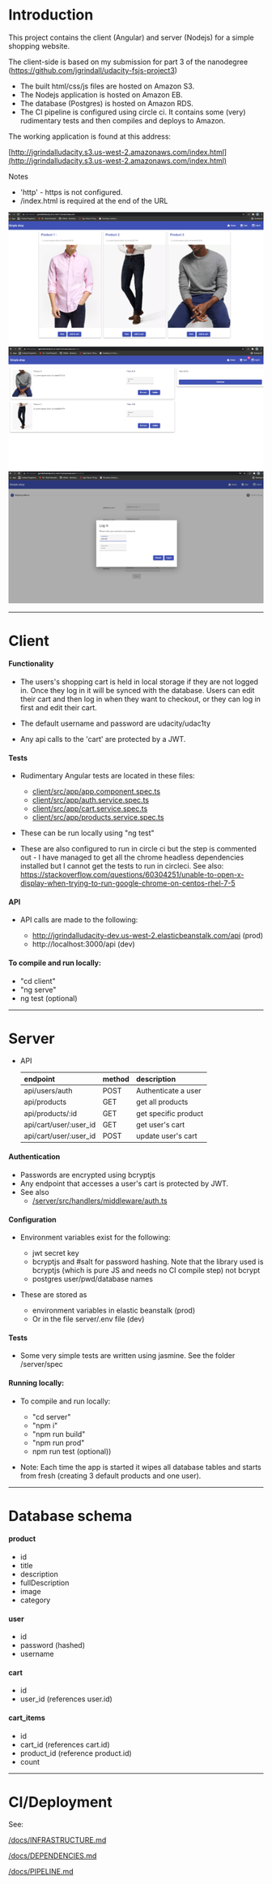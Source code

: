 # Introduction

This project contains the client (Angular) and server (Nodejs) for a simple shopping website.

The client-side is based on my submission for part 3 of the nanodegree (https://github.com/jgrindall/udacity-fsjs-project3)

- The built html/css/js files are hosted on Amazon S3.
- The Nodejs application is hosted on Amazon EB.
- The database (Postgres) is hosted on Amazon RDS.
- The CI pipeline is configured using circle ci. It contains some (very) rudimentary tests and then compiles and deploys to Amazon.

The working application is found at this address:

[http://jgrindalludacity.s3.us-west-2.amazonaws.com/index.html](http://jgrindalludacity.s3.us-west-2.amazonaws.com/index.html)


Notes
- 'http' - https is not configured.
- /index.html is required at the end of the URL

![Screenshot](/docs/images/app1.png)
![Screenshot](/docs/images/app2.png)
![Screenshot](/docs/images/app3.png)

-----

# Client

#### Functionality

- The users's shopping cart is held in local storage if they are not logged in. Once they log in it will be synced with the database. Users can edit their cart and then log in when they want to checkout, or they can log in first and edit their cart.

- The default username and password are udacity/udac1ty

- Any api calls to the 'cart' are protected by a JWT.


#### Tests

- Rudimentary Angular tests are located in these files:

    - [client/src/app/app.component.spec.ts](/client/src/app/app.component.spec.ts)
    - [client/src/app/auth.service.spec.ts](/client/src/app/auth.service.spec.ts)
    - [client/src/app/cart.service.spec.ts](/client/src/app/cart.service.spec.ts)
    - [client/src/app/products.service.spec.ts](/client/src/app/products.service.spec.ts)

- These can be run locally using "ng test"

- These are also configured to run in circle ci but the step is commented out - I have managed to get all the chrome headless dependencies installed but I cannot get the tests to run in circleci. See also: https://stackoverflow.com/questions/60304251/unable-to-open-x-display-when-trying-to-run-google-chrome-on-centos-rhel-7-5

#### API

- API calls are made to the following:

    - http://jgrindalludacity-dev.us-west-2.elasticbeanstalk.com/api (prod)
    - http://localhost:3000/api (dev)

#### To compile and run locally:

- "cd client"
- "ng serve"	 	 
- ng test (optional)



-----

# Server

- API
   
   
   | endpoint               	| method 	| description          	|
   |------------------------	|--------	|----------------------	|
   | api/users/auth         	| POST   	| Authenticate a user  	|
   | api/products           	| GET    	| get all products     	|
   | api/products/:id       	| GET    	| get specific product 	|
   | api/cart/user/:user_id 	| GET    	| get user's cart      	|
   | api/cart/user/:user_id 	| POST   	| update user's cart   	|
    

#### Authentication
    
- Passwords are encrypted using bcryptjs
- Any endpoint that accesses a user's cart is protected by JWT. 
- See also
    - [/server/src/handlers/middleware/auth.ts](/server/src/handlers/middleware/auth.ts)
          

#### Configuration

- Environment variables exist for the following:
    - jwt secret key
    - bcryptjs and #salt for password hashing. Note that the library used is bcryptjs (which is pure JS and needs no CI compile step) not bcrypt
    - postgres user/pwd/database names

- These are stored as
    - environment variables in elastic beanstalk (prod)
    - Or in the file server/.env file (dev)

#### Tests

- Some very simple tests are written using jasmine. See the folder /server/spec


#### Running locally:

- To compile and run locally:

	- "cd server"
	- "npm i"
	- "npm run build"
	- "npm run prod"
	- npm run test (optional))
	
- Note: Each time the app is started it wipes all database tables and starts from fresh (creating 3 default products and one user).


-----

# Database schema

#### product
- id
- title
- description
- fullDescription
- image
- category


#### user
 - id
 - password (hashed)
 - username
 
 
#### cart
 - id
 - user_id (references user.id)
 
 
#### cart_items
 - id
 - cart_id (references cart.id)
- product_id (reference product.id)
- count 

-----

# CI/Deployment

See:
 
[/docs/INFRASTRUCTURE.md](/docs/INFRASTRUCTURE.md)

[/docs/DEPENDENCIES.md](/docs/DEPENDENCIES.md)

[/docs/PIPELINE.md](/docs/PIPELINE.md)


